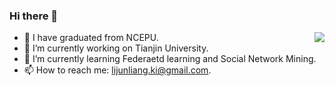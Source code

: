 ### Hi there 👋
<img align="right" src="https://github-readme-stats.vercel.app/api?username=ki-ljl&show_icons=true&icon_color=CE1D2D&text_color=718096&bg_color=ffffff&hide_title=true" />

- 🔭 I have graduated from NCEPU.
- 🔭 I’m currently working on Tianjin University.
- 🌱 I’m currently learning Federaetd learning and Social Network Mining.
- 📫 How to reach me: lijunliang.ki@gmail.com.
<!--
**ki-ljl/ki-ljl** is a ✨ _special_ ✨ repository because its `README.md` (this file) appears on your GitHub profile.

Here are some ideas to get you started:

- 🔭 I’m currently working on ...
- 🌱 I’m currently learning ...
- 👯 I’m looking to collaborate on ...
- 🤔 I’m looking for help with ...
- 💬 Ask me about ...
- 📫 How to reach me: ...
- 😄 Pronouns: ...
- ⚡ Fun fact: ...
-->
